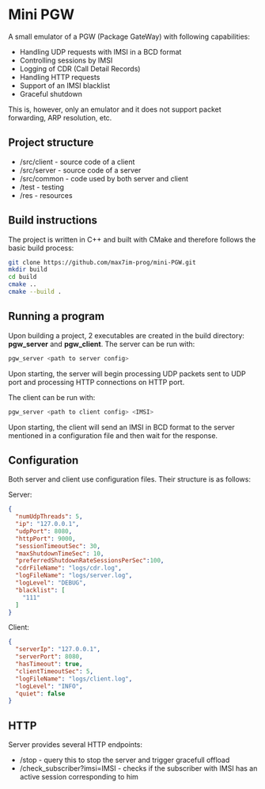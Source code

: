 # Mini PGW

A small emulator of a PGW (Package GateWay) with following capabilities:

- Handling UDP requests with IMSI in a BCD format
- Controlling sessions by IMSI
- Logging of CDR (Call Detail Records)
- Handling HTTP requests
- Support of an IMSI blacklist 
- Graceful shutdown

This is, however, only an emulator and it does not support packet forwarding, ARP resolution, etc.

## Project structure

- /src/client - source code of a client
- /src/server - source code of a server
- /src/common - code used by both server and client
- /test - testing
- /res - resources

## Build instructions

The project is written in C++ and built with CMake and therefore follows the basic build process:

```bash
git clone https://github.com/max7im-prog/mini-PGW.git
mkdir build
cd build
cmake .. 
cmake --build .
```


## Running a program

Upon building a project, 2 executables are created in the build directory: **pgw_server** and **pgw_client**. The server can be run with:

```bash
pgw_server <path to server config>
```

Upon starting, the server will begin processing UDP packets sent to UDP port and processing HTTP connections on HTTP port.

The client can be run with:

```bash
pgw_server <path to client config> <IMSI>
```

Upon starting, the client will send an IMSI in BCD format to the server mentioned in a configuration file and then wait for the response.

## Configuration

Both server and client use configuration files. Their structure is as follows:

Server:

```json
{
  "numUdpThreads": 5,
  "ip": "127.0.0.1",
  "udpPort": 8080,
  "httpPort": 9000,
  "sessionTimeoutSec": 30,
  "maxShutdownTimeSec": 10,
  "preferredShutdownRateSessionsPerSec":100,
  "cdrFileName": "logs/cdr.log",
  "logFileName": "logs/server.log",
  "logLevel": "DEBUG",
  "blacklist": [
    "111"
  ]
}
```

Client:

```json
{
  "serverIp": "127.0.0.1",
  "serverPort": 8080,
  "hasTimeout": true,
  "clientTimeoutSec": 5,
  "logFileName": "logs/client.log",
  "logLevel": "INFO",
  "quiet": false
}
```

## HTTP 

Server provides several HTTP endpoints:

- /stop - query this to stop the server and trigger gracefull offload
- /check_subscriber?imsi=IMSI - checks if the subscriber with IMSI has an active session corresponding to him


